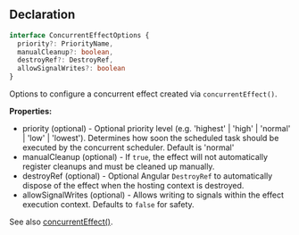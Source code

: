 ## Declaration
```ts
interface ConcurrentEffectOptions {
  priority?: PriorityName,
  manualCleanup?: boolean,
  destroyRef?: DestroyRef,
  allowSignalWrites?: boolean
}
```
Options to configure a concurrent effect created via `concurrentEffect()`.

**Properties:**
  - priority (optional) - Optional priority level (e.g. 'highest' | 'high' |    'normal' | 'low' | 'lowest').
  Determines how soon the scheduled task should be executed by the concurrent scheduler.
  Default is 'normal'
  - manualCleanup (optional) - If `true`, the effect will not automatically register cleanups and must be cleaned up manually.
  - destroyRef (optional) - Optional Angular `DestroyRef` to automatically dispose of the effect when the hosting context is destroyed.
  - allowSignalWrites (optional) - Allows writing to signals within the effect execution context. Defaults to `false` for safety.

See also [concurrentEffect()](./concurrent_effect.md).
